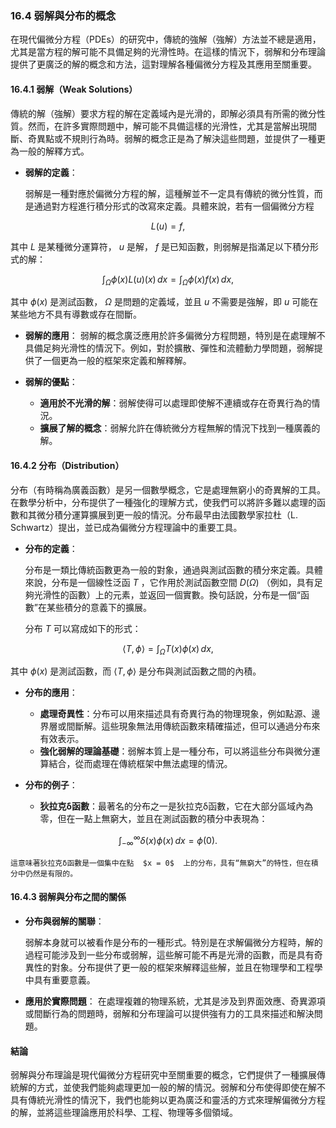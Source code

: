 ### **16.4 弱解與分布的概念**

在現代偏微分方程（PDEs）的研究中，傳統的強解（強解）方法並不總是適用，尤其是當方程的解可能不具備足夠的光滑性時。在這樣的情況下，弱解和分布理論提供了更廣泛的解的概念和方法，這對理解各種偏微分方程及其應用至關重要。

#### **16.4.1 弱解（Weak Solutions）**

傳統的解（強解）要求方程的解在定義域內是光滑的，即解必須具有所需的微分性質。然而，在許多實際問題中，解可能不具備這樣的光滑性，尤其是當解出現間斷、奇異點或不規則行為時。弱解的概念正是為了解決這些問題，並提供了一種更為一般的解釋方式。

- **弱解的定義**：
  
  弱解是一種對應於偏微分方程的解，這種解並不一定具有傳統的微分性質，而是通過對方程進行積分形式的改寫來定義。具體來說，若有一個偏微分方程

```math
  L(u) = f,

```
  其中  $L$  是某種微分運算符， $u$  是解， $f$  是已知函數，則弱解是指滿足以下積分形式的解：

```math
  \int_{\Omega} \phi(x) L(u)(x) \, dx = \int_{\Omega} \phi(x) f(x) \, dx,

```
  其中  $\phi(x)$  是測試函數， $\Omega$  是問題的定義域，並且  $u$  不需要是強解，即  $u$  可能在某些地方不具有導數或存在間斷。

- **弱解的應用**：
  弱解的概念廣泛應用於許多偏微分方程問題，特別是在處理解不具備足夠光滑性的情況下。例如，對於擴散、彈性和流體動力學問題，弱解提供了一個更為一般的框架來定義和解釋解。

- **弱解的優點**：
  - **適用於不光滑的解**：弱解使得可以處理即使解不連續或存在奇異行為的情況。
  - **擴展了解的概念**：弱解允許在傳統微分方程無解的情況下找到一種廣義的解。

#### **16.4.2 分布（Distribution）**

分布（有時稱為廣義函數）是另一個數學概念，它是處理無窮小的奇異解的工具。在數學分析中，分布提供了一種強化的理解方式，使我們可以將許多難以處理的函數和其微分積分運算擴展到更一般的情況。分布最早由法國數學家拉杜（L. Schwartz）提出，並已成為偏微分方程理論中的重要工具。

- **分布的定義**：

  分布是一類比傳統函數更為一般的對象，通過與測試函數的積分來定義。具體來說，分布是一個線性泛函  $T$ ，它作用於測試函數空間  $D(\Omega)$ （例如，具有足夠光滑性的函數）上的元素，並返回一個實數。換句話說，分布是一個“函數”在某些積分的意義下的擴展。

  分布  $T$  可以寫成如下的形式：

```math
  \langle T, \phi \rangle = \int_{\Omega} T(x) \phi(x) \, dx,

```
  其中  $\phi(x)$  是測試函數，而  $\langle T, \phi \rangle$  是分布與測試函數之間的內積。

- **分布的應用**：
  
  - **處理奇異性**：分布可以用來描述具有奇異行為的物理現象，例如點源、邊界層或間斷解。這些現象無法用傳統函數來精確描述，但可以通過分布來有效表示。
  - **強化弱解的理論基礎**：弱解本質上是一種分布，可以將這些分布與微分運算結合，從而處理在傳統框架中無法處理的情況。

- **分布的例子**：
  
  - **狄拉克δ函數**：最著名的分布之一是狄拉克δ函數，它在大部分區域內為零，但在一點上無窮大，並且在測試函數的積分中表現為：

```math
    \int_{-\infty}^{\infty} \delta(x) \phi(x) \, dx = \phi(0).

```
    這意味著狄拉克δ函數是一個集中在點  $x = 0$  上的分布，具有“無窮大”的特性，但在積分中仍然是有限的。

#### **16.4.3 弱解與分布之間的關係**

- **分布與弱解的關聯**：
  
  弱解本身就可以被看作是分布的一種形式。特別是在求解偏微分方程時，解的過程可能涉及到一些分布或弱解，這些解可能不再是光滑的函數，而是具有奇異性的對象。分布提供了更一般的框架來解釋這些解，並且在物理學和工程學中具有重要意義。

- **應用於實際問題**：
  在處理複雜的物理系統，尤其是涉及到界面效應、奇異源項或間斷行為的問題時，弱解和分布理論可以提供強有力的工具來描述和解決問題。

#### **結論**

弱解與分布理論是現代偏微分方程研究中至關重要的概念，它們提供了一種擴展傳統解的方式，並使我們能夠處理更加一般的解的情況。弱解和分布使得即使在解不具有傳統光滑性的情況下，我們也能夠以更為廣泛和靈活的方式來理解偏微分方程的解，並將這些理論應用於科學、工程、物理等多個領域。